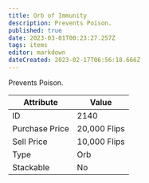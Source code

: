 ```yaml
---
title: Orb of Immunity
description: Prevents Poison.
published: true
date: 2023-03-01T00:23:27.257Z
tags: items
editor: markdown
dateCreated: 2023-02-17T06:56:18.666Z
---
```


Prevents Poison.

|Attribute|Value|
|-|-|
|ID|2140|
|Purchase Price|20,000 Flips|
|Sell Price|10,000 Flips|
|Type|Orb|
|Stackable|No|

